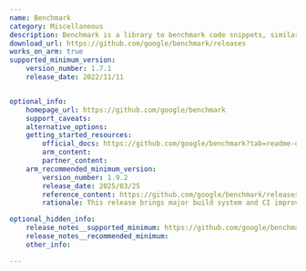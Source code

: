 ```yaml
---
name: Benchmark
category: Miscellaneous
description: Benchmark is a library to benchmark code snippets, similar to unit tests.
download_url: https://github.com/google/benchmark/releases
works_on_arm: true
supported_minimum_version:
    version_number: 1.7.1
    release_date: 2022/11/11


optional_info:
    homepage_url: https://github.com/google/benchmark
    support_caveats:
    alternative_options:
    getting_started_resources:
        official_docs: https://github.com/google/benchmark?tab=readme-ov-file#installation
        arm_content:
        partner_content:
    arm_recommended_minimum_version:
        version_number: 1.9.2
        release_date: 2025/03/25
        reference_content: https://github.com/google/benchmark/releases/tag/v1.9.2
        rationale: This release brings major build system and CI improvements, including ARM build-and-test support on GitHub Actions and enhanced compatibility across Linux platforms. It introduces better CPU detection logic using sysconf() and removes deprecated /proc/cpuinfo usage with a fallback for specific systems. Several clang-tidy cleanups and modernization changes like unique_ptr usage and removal of outdated C++03 tests improve code quality. Also included are bug fixes for Hexagon, memory management, and build issues, along with updates to dependencies like gtest and nanobind.

optional_hidden_info:
    release_notes__supported_minimum: https://github.com/google/benchmark/releases/tag/v1.7.1
    release_notes__recommended_minimum:
    other_info:

---
```


